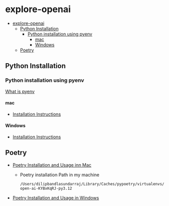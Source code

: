 # explore-openai

- [explore-openai](#explore-openai)
  - [Python Installation](#python-installation)
    - [Python installation using pyenv](#python-installation-using-pyenv)
      - [mac](#mac)
      - [Windows](#windows)
  - [Poetry](#poetry)

## Python Installation

### Python installation using pyenv

[What is pyenv](https://chatgpt.com/share/af70c8b1-1410-4bdb-843d-765dc0c344d6)

#### mac

- [Installation Instructions](https://chatgpt.com/share/2a4177fb-6685-47a9-b8cb-853dcddd440b)

#### Windows

- [Installation Instructions](https://chatgpt.com/share/4700f100-0afb-456d-9814-8f7f78d533f5)


## Poetry 

- [Poetry Installation and Usage inn Mac](https://chatgpt.com/share/b78da5c8-09c7-4892-8bb7-9dab2f5391dc)
  - Poetry installation Path in my machine 
    ```
    /Users/dilipbandlasundarraj/Library/Caches/pypoetry/virtualenvs/explore-open-ai-KYBxKqRJ-py3.12
    ```

- [Poetry Installation and Usage in Windows](https://chatgpt.com/share/a4313c86-9f65-4b14-b970-220f170102b8)

